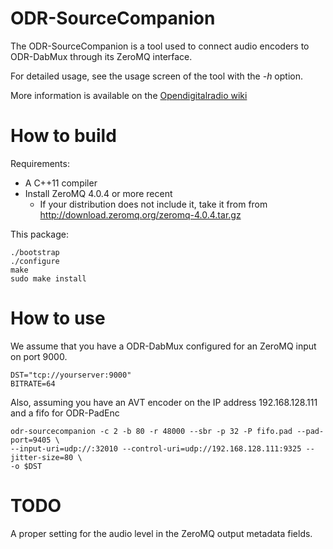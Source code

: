ODR-SourceCompanion
===================

The ODR-SourceCompanion is a tool used to connect audio encoders to
ODR-DabMux through its ZeroMQ interface.

For detailed usage, see the usage screen of the tool with the *-h* option.

More information is available on the
[Opendigitalradio wiki](http://opendigitalradio.org)

How to build
=============

Requirements:

* A C++11 compiler
* Install ZeroMQ 4.0.4 or more recent
  * If your distribution does not include it, take it from
    from http://download.zeromq.org/zeromq-4.0.4.tar.gz

This package:

    ./bootstrap
    ./configure
    make
    sudo make install


How to use
==========

We assume that you have a ODR-DabMux configured for an ZeroMQ
input on port 9000.

    DST="tcp://yourserver:9000"
    BITRATE=64

Also, assuming you have an AVT encoder on the IP address 192.168.128.111 and a fifo for ODR-PadEnc

    odr-sourcecompanion -c 2 -b 80 -r 48000 --sbr -p 32 -P fifo.pad --pad-port=9405 \
    --input-uri=udp://:32010 --control-uri=udp://192.168.128.111:9325 --jitter-size=80 \
    -o $DST

TODO
====

A proper setting for the audio level in the ZeroMQ output metadata fields.
